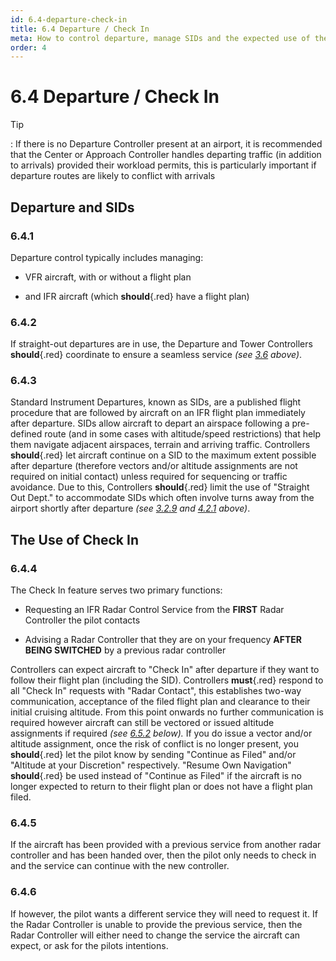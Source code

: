 ```yaml
---
id: 6.4-departure-check-in
title: 6.4 Departure / Check In
meta: How to control departure, manage SIDs and the expected use of the Check In function.
order: 4
---
```


# 6.4  Departure / Check In



Tip

: If there is no Departure Controller present at an airport, it is recommended that the Center or Approach Controller handles departing traffic (in addition to arrivals) provided their workload permits, this is particularly important if departure routes are likely to conflict with arrivals

 

## Departure and SIDs

### 6.4.1    

Departure control typically includes managing:

 

 -    VFR aircraft, with or without a flight plan

 -    and IFR aircraft (which **should**{.red} have a flight plan)

 

### 6.4.2    

If straight-out departures are in use, the Departure and Tower Controllers **should**{.red} coordinate to ensure a seamless service *(see [3.6](/guide/atc-manual/3.-tower/3.6-tower-working-with-radar#3.6-tower-working-with-radar) above)*.



### 6.4.3    

Standard Instrument Departures, known as SIDs, are a published flight procedure that are followed by aircraft on an IFR flight plan immediately after departure. SIDs allow aircraft to depart an airspace following a pre-defined route (and in some cases with altitude/speed restrictions) that help them navigate adjacent airspaces, terrain and arriving traffic. Controllers **should**{.red} let aircraft continue on a SID to the maximum extent possible after departure (therefore vectors and/or altitude assignments are not required on initial contact) unless required for sequencing or traffic avoidance. Due to this, Controllers **should**{.red} limit the use of "Straight Out Dept." to accommodate SIDs which often involve turns away from the airport shortly after departure *(see [3.2.9](/guide/atc-manual/3.-tower/3.2-departures#3.2.9) and [4.2.1](/guide/atc-manual/4.-atis/4.2-remarks-and-notams#4.2.1) above)*.



## The Use of Check In

### 6.4.4    

The Check In feature serves two primary functions:

 

 -    Requesting an IFR Radar Control Service from the **FIRST** Radar Controller the pilot contacts

 - Advising a Radar Controller that they are on your frequency **AFTER BEING SWITCHED** by a previous radar controller

   

Controllers can expect aircraft to "Check In" after departure if they want to follow their flight plan (including the SID). Controllers **must**{.red} respond to all "Check In" requests with "Radar Contact", this establishes two-way communication, acceptance of the filed flight plan and clearance to their initial cruising altitude. From this point onwards no further communication is required however aircraft can still be vectored or issued altitude assignments if required *(see [6.5.2](https://infiniteflight.com/guide/atc-manual/6.-radar/6.5-flight-following#6.5.2) below).* If you do issue a vector and/or altitude assignment, once the risk of conflict is no longer present, you **should**{.red} let the pilot know by sending "Continue as Filed" and/or "Altitude at your Discretion" respectively. "Resume Own Navigation" **should**{.red} be used instead of "Continue as Filed" if the aircraft is no longer expected to return to their flight plan or does not have a flight plan filed.



### 6.4.5

If the aircraft has been provided with a previous service from another radar controller and has been handed over, then the pilot only needs to check in and the service can continue with the new controller.



### 6.4.6    

If however, the pilot wants a different service they will need to request it. If the Radar Controller is unable to provide the previous service, then the Radar Controller will either need to change the service the aircraft can expect, or ask for the pilots intentions.

  

  